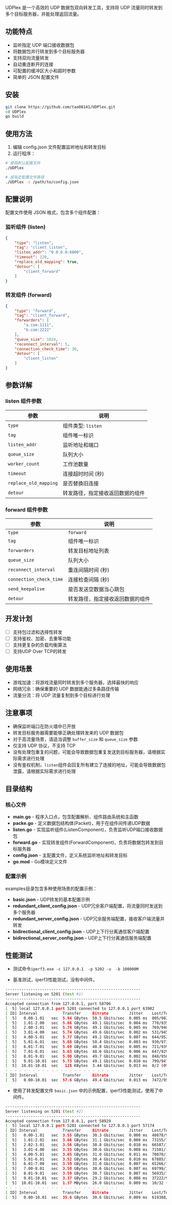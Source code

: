UDPlex 是一个高效的 UDP 数据包双向转发工具，支持将 UDP 流量同时转发到多个目标服务器，并能处理返回流量。

## 功能特点

- 监听指定 UDP 端口接收数据包
- 将数据包并行转发到多个目标服务器
- 支持双向流量转发
- 自动重连断开的连接
- 可配置的缓冲区大小和超时参数
- 简单的 JSON 配置文件

## 安装

```bash
git clone https://github.com/tao08141/UDPlex.git
cd UDPlex
go build
```

## 使用方法

1. 编辑 config.json 文件配置监听地址和转发目标
2. 运行程序：

```bash
# 使用默认配置文件
./UDPlex

# 或指定配置文件路径
./UDPlex -c /path/to/config.json
```

## 配置说明

配置文件使用 JSON 格式，包含多个组件配置：

### 监听组件 (listen)

```json
{
    "type": "listen",
    "tag": "client_listen",
    "listen_addr": "0.0.0.0:6000",
    "timeout": 120,
    "replace_old_mapping": true,
    "detour": [
        "client_forward"
    ]
}
```

### 转发组件 (forward)

```json
{
    "type": "forward",
    "tag": "client_forward",
    "forwarders": [
        "a.com:1111",
        "b.com:2222"
    ],
    "queue_size": 1024,
    "reconnect_interval": 5,
    "connection_check_time": 30,
    "detour": [
        "client_listen"
    ]
}
```

## 参数详解

### listen 组件参数

| 参数 | 说明 |
|------|------|
| `type` | 组件类型: `listen` |
| `tag` | 组件唯一标识 |
| `listen_addr` | 监听地址和端口 |
| `queue_size` | 队列大小 |
| `worker_count` | 工作池数量 |
| `timeout` | 连接超时时间 (秒) |
| `replace_old_mapping` | 是否替换旧连接  |
| `detour` | 转发路径，指定接收返回数据的组件 |

### forward 组件参数

| 参数 | 说明 |
|------|------|
| `type` | `forward` |
| `tag` | 组件唯一标识 |
| `forwarders` | 转发目标地址列表 |
| `queue_size` | 队列大小 |
| `reconnect_interval` | 重连间隔时间 (秒)  |
| `connection_check_time` | 连接检查间隔 (秒)  |
| `send_keepalive` | 是否发送空数据当心跳包 |
| `detour` | 转发路径，指定接收返回数据的组件 |



## 开发计划
- [ ] 支持包过滤和选择性转发
- [ ] 支持鉴权、加密、去重等功能
- [ ] 支持更复杂的负载均衡算法
- [ ] 支持UDP Over TCP的转发

## 使用场景
- 游戏加速：将游戏流量同时转发到多个服务器，选择最快的响应
- 网络冗余：确保重要的 UDP 数据能通过多条路径传输
- 流量分流：将 UDP 流量复制到多个目标进行处理

## 注意事项

- 确保监听端口在防火墙中已开放
- 转发目标服务器需要能够正确处理转发来的 UDP 数据包
- 对于高流量场景，请适当调整 `buffer_size` 和 `queue_size` 参数
- 仅支持 UDP 协议，不支持 TCP
- 没有处理包重复的问题，可能会导致数据包重复发送到目标服务器，请根据实际需求进行处理
- 没有鉴权机制，`listen`组件会回复所有建立了连接的地址，可能会导致数据包泄露，请根据实际需求进行处理


## 目录结构

### 核心文件

- **main.go** - 程序入口点，包含配置解析、组件路由系统和主函数
- **packe.go** - 定义数据包结构体(Packet)，用于在组件间传递UDP数据
- **listen.go** - 实现监听组件(ListenComponent)，负责监听UDP端口接收数据包
- **forward.go** - 实现转发组件(ForwardComponent)，负责将数据包转发到目标服务器
- **config.json** - 主配置文件，定义系统监听地址和转发目标
- **go.mod** - Go模块定义文件

### 配置示例

examples目录包含多种使用场景的配置示例：

- **basic.json** - UDP转发的基本配置示例
- **redundant_client_config.json** - UDP冗余客户端配置，将流量同时发送到多个服务器
- **redundant_server_config.json** - UDP冗余服务端配置，接收客户端流量并转发
- **bidirectional_client_config.json** - UDP上下行分离通信客户端配置
- **bidirectional_server_config.json** - UDP上下行分离通信服务端配置



## 性能测试

+ 测试命令`iperf3.exe -c 127.0.0.1  -p 5202 -u  -b 100000M`

+ 基准测试，iperf3性能测试，没有中间件。
```bash
-----------------------------------------------------------
Server listening on 5201 (test #1)
-----------------------------------------------------------
Accepted connection from 127.0.0.1, port 58706
[  5] local 127.0.0.1 port 5201 connected to 127.0.0.1 port 63982
[ ID] Interval           Transfer     Bitrate         Jitter    Lost/Total Datagrams
[  5]   0.00-1.01   sec  5.94 GBytes  50.5 Gbits/sec  0.005 ms  805/98222 (0.82%)
[  5]   1.01-2.00   sec  5.66 GBytes  49.1 Gbits/sec  0.004 ms  778/93535 (0.83%)
[  5]   2.00-3.01   sec  5.74 GBytes  49.1 Gbits/sec  0.005 ms  769/94898 (0.81%)
[  5]   3.01-4.00   sec  5.74 GBytes  49.6 Gbits/sec  0.002 ms  531/94593 (0.56%)
[  5]   4.00-5.01   sec  5.77 GBytes  49.2 Gbits/sec  0.007 ms  644/95227 (0.68%)
[  5]   5.01-6.01   sec  5.88 GBytes  50.4 Gbits/sec  0.003 ms  930/97358 (0.96%)
[  5]   6.01-7.01   sec  5.69 GBytes  48.8 Gbits/sec  0.005 ms  721/93989 (0.77%)
[  5]   7.01-8.01   sec  5.63 GBytes  48.6 Gbits/sec  0.006 ms  647/92910 (0.7%)
[  5]   8.01-9.01   sec  5.80 GBytes  49.7 Gbits/sec  0.002 ms  848/95871 (0.88%)
[  5]   9.01-10.01  sec  5.73 GBytes  49.1 Gbits/sec  0.010 ms  799/94792 (0.84%)
[  5]  10.01-10.01  sec   128 KBytes  3.44 Gbits/sec  0.013 ms  0/2 (0%)
- - - - - - - - - - - - - - - - - - - - - - - - -
[ ID] Interval           Transfer     Bitrate         Jitter    Lost/Total Datagrams
[  5]   0.00-10.01  sec  57.6 GBytes  49.4 Gbits/sec  0.013 ms  7472/951397 (0.79%)  receiver
```

+ 使用了转发配置文件 `basic.json` 中的示例配置，iperf3性能测试，使用了中间件。
```bash
-----------------------------------------------------------
Server listening on 5201 (test #2)
-----------------------------------------------------------
Accepted connection from 127.0.0.1, port 58929
[  5] local 127.0.0.1 port 5201 connected to 127.0.0.1 port 57174
[ ID] Interval           Transfer     Bitrate         Jitter    Lost/Total Datagrams
[  5]   0.00-1.01   sec  3.55 GBytes  30.3 Gbits/sec  0.008 ms  40878/99061 (41%)
[  5]   1.01-2.02   sec  3.66 GBytes  31.1 Gbits/sec  0.008 ms  73155/133095 (55%)
[  5]   2.02-3.01   sec  3.56 GBytes  30.8 Gbits/sec  0.010 ms  66587/124925 (53%)
[  5]   3.01-4.00   sec  3.55 GBytes  30.6 Gbits/sec  0.008 ms  71581/129761 (55%)
[  5]   4.00-5.01   sec  3.65 GBytes  31.0 Gbits/sec  0.011 ms  70070/129940 (54%)
[  5]   5.01-6.01   sec  3.52 GBytes  30.4 Gbits/sec  0.010 ms  67885/125564 (54%)
[  5]   6.01-7.00   sec  3.59 GBytes  31.0 Gbits/sec  0.007 ms  65266/124137 (53%)
[  5]   7.00-8.01   sec  3.58 GBytes  30.6 Gbits/sec  0.007 ms  69799/128461 (54%)
[  5]   8.01-9.01   sec  3.59 GBytes  30.7 Gbits/sec  0.007 ms  56935/115861 (49%)
[  5]   9.01-10.01  sec  3.37 GBytes  29.2 Gbits/sec  0.008 ms  37222/92417 (40%)
[  5]  10.01-10.01  sec  1.37 MBytes  26.0 Gbits/sec  0.009 ms  10/32 (31%)
- - - - - - - - - - - - - - - - - - - - - - - - -
[ ID] Interval           Transfer     Bitrate         Jitter    Lost/Total Datagrams
[  5]   0.00-10.01  sec  35.6 GBytes  30.6 Gbits/sec  0.009 ms  619388/1203254 (51%)  receiver
```

